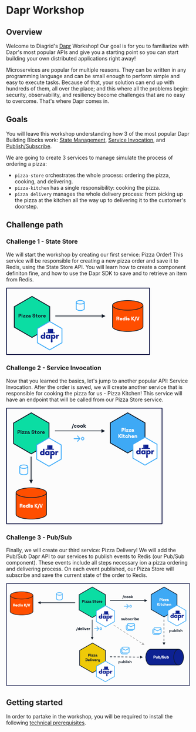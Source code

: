 # Dapr Workshop


## Overview

Welcome to Diagrid's [Dapr](https://dapr.io/) Workshop! Our goal is for you to familiarize with Dapr's most popular APIs and give you a starting point so you can start building your own distributed applications right away!

Microservices are popular for multiple reasons. They can be written in any programming language and can be small enough to perform simple and easy to execute tasks. Because of that, your solution can end up with hundreds of them, all over the place; and this where all the problems begin: security, observability, and resiliency become challenges that are no easy to overcome. That's where Dapr comes in.

## Goals

You will leave this workshop understanding how 3 of the most popular Dapr Building Blocks work: [State Management](https://docs.dapr.io/developing-applications/building-blocks/state-management/), [Service Invocation](https://docs.dapr.io/developing-applications/building-blocks/service-invocation/), and [Publish/Subscribe](https://docs.dapr.io/developing-applications/building-blocks/pubsub/).

We are going to create 3 services to manage simulate the process of ordering a pizza:

- `pizza-store` orchestrates the whole process: ordering the pizza, cooking, and delivering.
- `pizza-kitchen` has a single responsibility: cooking the pizza.
- `pizza delivery` manages the whole delivery process: from picking up the pizza at the kitchen all the way up to delivering it to the customer's doorstep.

## Challenge path

### Challenge 1 - State Store

We will start the workshop by creating our first service: Pizza Order! This service will be responsible for creating a new pizza order and save it to Redis, using the State Store API. You will learn how to create a component definiton fine, and how to use the Dapr SDK to save and to retrieve an item from Redis. 

![challenge-1](/imgs/challenge-1.png)

### Challenge 2 - Service Invocation

Now that you learned the basics, let's jump to another popular API: Service Invocation. After the order is saved, we will create another service that is responsible for cooking the pizza for us - Pizza Kitchen! This service will have an endpoint that will be called from our Pizza Store service.

![challenge-2](/imgs/challenge-2.png)

### Challenge 3 - Pub/Sub

Finally, we will create our third service: Pizza Delivery! We will add the Pub/Sub Dapr API to our services to publish events to Redis (our Pub/Sub component). These events include all steps necessary ion a pizza ordering and delivering process. On each event published, our Pizza Store will subscribe and save the current state of the order to Redis.

![challenge-3](/imgs/challenge-3.png)

## Getting started

In order to partake in the workshop, you will be required to install the following [technical prerequisites](./docs/prerequisites.md).

